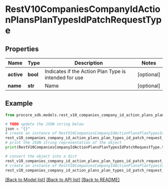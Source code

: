 # RestV10CompaniesCompanyIdActionPlansPlanTypesIdPatchRequestType


## Properties

Name | Type | Description | Notes
------------ | ------------- | ------------- | -------------
**active** | **bool** | Indicates if the Action Plan Type is intended for use | [optional] 
**name** | **str** | Name | [optional] 

## Example

```python
from procore_sdk.models.rest_v10_companies_company_id_action_plans_plan_types_id_patch_request_type import RestV10CompaniesCompanyIdActionPlansPlanTypesIdPatchRequestType

# TODO update the JSON string below
json = "{}"
# create an instance of RestV10CompaniesCompanyIdActionPlansPlanTypesIdPatchRequestType from a JSON string
rest_v10_companies_company_id_action_plans_plan_types_id_patch_request_type_instance = RestV10CompaniesCompanyIdActionPlansPlanTypesIdPatchRequestType.from_json(json)
# print the JSON string representation of the object
print(RestV10CompaniesCompanyIdActionPlansPlanTypesIdPatchRequestType.to_json())

# convert the object into a dict
rest_v10_companies_company_id_action_plans_plan_types_id_patch_request_type_dict = rest_v10_companies_company_id_action_plans_plan_types_id_patch_request_type_instance.to_dict()
# create an instance of RestV10CompaniesCompanyIdActionPlansPlanTypesIdPatchRequestType from a dict
rest_v10_companies_company_id_action_plans_plan_types_id_patch_request_type_from_dict = RestV10CompaniesCompanyIdActionPlansPlanTypesIdPatchRequestType.from_dict(rest_v10_companies_company_id_action_plans_plan_types_id_patch_request_type_dict)
```
[[Back to Model list]](../README.md#documentation-for-models) [[Back to API list]](../README.md#documentation-for-api-endpoints) [[Back to README]](../README.md)


